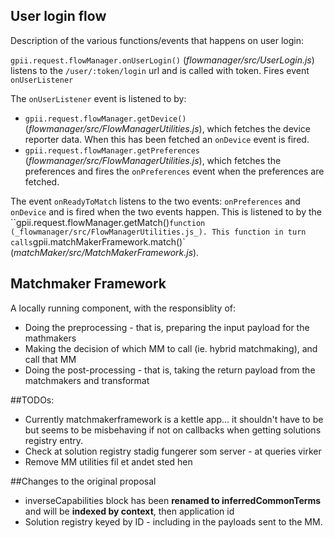 ## User login flow

Description of the various functions/events that happens on user login:

`gpii.request.flowManager.onUserLogin()` (_flowmanager/src/UserLogin.js_) listens to the `/user/:token/login` url and is called with token. Fires event `onUserListener`

The `onUserListener` event is listened to by:
* `gpii.request.flowManager.getDevice()` (_flowmanager/src/FlowManagerUtilities.js_), which fetches the device reporter data. When this has been fetched an `onDevice` event is fired.
* `gpii.request.flowManager.getPreferences` (_flowmanager/src/FlowManagerUtilities.js_), which fetches the preferences and fires the `onPreferences` event when the preferences are fetched.

The event `onReadyToMatch` listens to the two events: `onPreferences` and `onDevice` and is fired when the two events happen. This is listened to by the ``gpii.request.flowManager.getMatch()` function (_flowmanager/src/FlowManagerUtilities.js_). This function in turn calls `gpii.matchMakerFramework.match()` (_matchMaker/src/MatchMakerFramework.js_).





## Matchmaker Framework

A locally running component, with the responsiblity of:
* Doing the preprocessing - that is, preparing the input payload for the mathmakers
* Making the decision of which MM to call (ie. hybrid matchmaking), and call that MM
* Doing the post-processing - that is, taking the return payload from the matchmakers and transformat



##TODOs:
* Currently matchmakerframework is a kettle app... it shouldn't have to be but seems to be misbehaving if not on callbacks when getting solutions  registry entry.
* Check at solution registry stadig fungerer som server - at queries virker
* Remove MM utilities fil et andet sted hen

##Changes to the original proposal
* inverseCapabilities block has been **renamed to inferredCommonTerms** and will be **indexed by context**, then application id
* Solution registry keyed by ID - including in the payloads sent to the MM.



